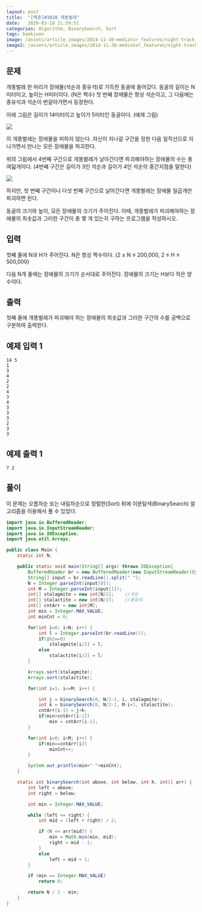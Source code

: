```yaml
---
layout: post
title:  "[백준]#3020 개똥벌레"
date:   2020-03-18 21:59:51
categories: Algorithm, BinarySearch, Sort
tags: baekjoon
image: /assets/article_images/2014-11-30-mediator_features/night-track.JPG
image2: /assets/article_images/2014-11-30-mediator_features/night-track-mobile.JPG
---
```


문제
--------------------

개똥벌레 한 마리가 장애물(석순과 종유석)로 가득찬 동굴에 들어갔다. 동굴의 길이는 N미터이고, 높이는 H미터이다. (N은 짝수) 첫 번째 장애물은 항상 석순이고, 그 다음에는 종유석과 석순이 번갈아가면서 등장한다.

아래 그림은 길이가 14미터이고 높이가 5미터인 동굴이다. (예제 그림)

![](https://www.acmicpc.net/upload/images/firef1.png)

이 개똥벌레는 장애물을 피하지 않는다. 자신이 지나갈 구간을 정한 다음 일직선으로 지나가면서 만나는 모든 장애물을 파괴한다.

위의 그림에서 4번째 구간으로 개똥벌레가 날아간다면 파괴해야하는 장애물의 수는 총 여덟개이다. (4번째 구간은 길이가 3인 석순과 길이가 4인 석순의 중간지점을 말한다)

![](https://www.acmicpc.net/upload/images/firef2.png)

하지만, 첫 번째 구간이나 다섯 번째 구간으로 날아간다면 개똥벌레는 장애물 일곱개만 파괴하면 된다.

동굴의 크기와 높이, 모든 장애물의 크기가 주어진다. 이때, 개똥벌레가 파괴해야하는 장애물의 최솟값과 그러한 구간이 총 몇 개 있는지 구하는 프로그램을 작성하시오.

입력
---------------------------

첫째 줄에 N과 H가 주어진다. N은 항상 짝수이다. (2 ≤ N ≤ 200,000, 2 ≤ H ≤ 500,000)

다음 N개 줄에는 장애물의 크기가 순서대로 주어진다. 장애물의 크기는 H보다 작은 양수이다.

출력
----------------

첫째 줄에 개똥벌레가 파괴해야 하는 장애물의 최솟값과 그러한 구간의 수를 공백으로 구분하여 출력한다.

예제 입력 1 
----------------------

```
14 5
1
3
4
2
2
4
3
4
3
3
3
2
3
3
```

예제 출력 1 
------------------------

```
7 2
```

풀이
--------------------------

이 문제는 오름차순 또는 내림차순으로 정렬한(Sort) 뒤에 이분탐색(BinarySearch) 알고리즘을 이용해서 풀 수 있었다.

```java
import java.io.BufferedReader;
import java.io.InputStreamReader;
import java.io.IOException;
import java.util.Arrays;

public class Main {
    static int N;

    public static void main(String[] args) throws IOException{
        BufferedReader br = new BufferedReader(new InputStreamReader(System.in));
        String[] input = br.readLine().split(" ");
        N = Integer.parseInt(input[0]);
        int M = Integer.parseInt(input[1]);
        int[] stalagmite = new int[N/2];    //석순
        int[] stalactite = new int[N/2];    //종유석
        int[] cntArr = new int[M];
        int min = Integer.MAX_VALUE;
        int minCnt = 0;

        for(int i=0; i<N; i++) {
            int l = Integer.parseInt(br.readLine());
            if(i%2==0)
                stalagmite[i/2] = l;
            else
                stalactite[i/2] = l;
        }

        Arrays.sort(stalagmite);
        Arrays.sort(stalactite);

        for(int i=1; i<=M; i++) {

            int j = binarySearch(0, N/2-1, i, stalagmite);
            int k = binarySearch(0, N/2-1, M-i+1, stalactite);
            cntArr[i-1] = j+k;
            if(min>cntArr[i-1])
                min = cntArr[i-1];
        }

        for(int i=0; i<M; i++) {
            if(min==cntArr[i])
                minCnt++;
        }

        System.out.println(min+" "+minCnt);
    }

    static int binarySearch(int above, int below, int h, int[] arr) {
        int left = above;
        int right = below;

        int min = Integer.MAX_VALUE;

        while (left <= right) {
            int mid = (left + right) / 2;

            if (h <= arr[mid]) {
                min = Math.min(min, mid);
                right = mid - 1;
            }
            else
                left = mid + 1;
        }

        if (min == Integer.MAX_VALUE)
            return 0;

        return N / 2 - min;
    }
}
```
